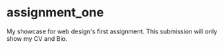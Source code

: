 # assignment_one
My showcase for web design's first assignment. This submission will only show my CV and Bio.

